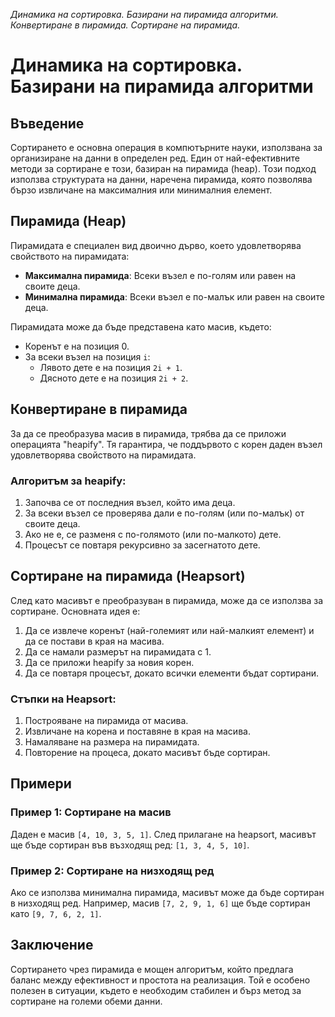 _Динамика на сортировка. Базирани на пирамида алгоритми. Конвертиране в пирамида. Сортиране на пирамида._

# Динамика на сортировка. Базирани на пирамида алгоритми

## Въведение
Сортирането е основна операция в компютърните науки, използвана за организиране на данни в определен ред. Един от най-ефективните методи за сортиране е този, базиран на пирамида (heap). Този подход използва структурата на данни, наречена пирамида, която позволява бързо извличане на максималния или минималния елемент.

## Пирамида (Heap)
Пирамидата е специален вид двоично дърво, което удовлетворява свойството на пирамидата:
- **Максимална пирамида**: Всеки възел е по-голям или равен на своите деца.
- **Минимална пирамида**: Всеки възел е по-малък или равен на своите деца.

Пирамидата може да бъде представена като масив, където:
- Коренът е на позиция 0.
- За всеки възел на позиция `i`:
  - Лявото дете е на позиция `2i + 1`.
  - Дясното дете е на позиция `2i + 2`.

## Конвертиране в пирамида
За да се преобразува масив в пирамида, трябва да се приложи операцията "heapify". Тя гарантира, че поддървото с корен даден възел удовлетворява свойството на пирамидата.

### Алгоритъм за heapify:
1. Започва се от последния възел, който има деца.
2. За всеки възел се проверява дали е по-голям (или по-малък) от своите деца.
3. Ако не е, се разменя с по-голямото (или по-малкото) дете.
4. Процесът се повтаря рекурсивно за засегнатото дете.

## Сортиране на пирамида (Heapsort)
След като масивът е преобразуван в пирамида, може да се използва за сортиране. Основната идея е:
1. Да се извлече коренът (най-големият или най-малкият елемент) и да се постави в края на масива.
2. Да се намали размерът на пирамидата с 1.
3. Да се приложи heapify за новия корен.
4. Да се повтаря процесът, докато всички елементи бъдат сортирани.

### Стъпки на Heapsort:
1. Построяване на пирамида от масива.
2. Извличане на корена и поставяне в края на масива.
3. Намаляване на размера на пирамидата.
4. Повторение на процеса, докато масивът бъде сортиран.

## Примери
### Пример 1: Сортиране на масив
Даден е масив `[4, 10, 3, 5, 1]`. След прилагане на heapsort, масивът ще бъде сортиран във възходящ ред: `[1, 3, 4, 5, 10]`.

### Пример 2: Сортиране на низходящ ред
Ако се използва минимална пирамида, масивът може да бъде сортиран в низходящ ред. Например, масив `[7, 2, 9, 1, 6]` ще бъде сортиран като `[9, 7, 6, 2, 1]`.

## Заключение
Сортирането чрез пирамида е мощен алгоритъм, който предлага баланс между ефективност и простота на реализация. Той е особено полезен в ситуации, където е необходим стабилен и бърз метод за сортиране на големи обеми данни.
